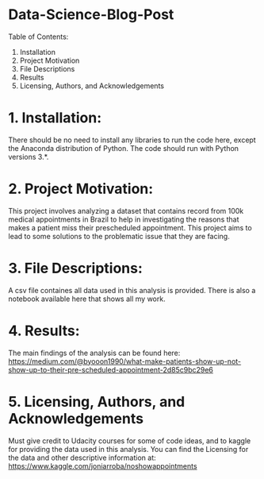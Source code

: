 # Data-Science-Blog-Post

Table of Contents:

1. Installation
2. Project Motivation
3. File Descriptions
4. Results
5. Licensing, Authors, and Acknowledgements

# 1. Installation:

There should be no need to install any libraries to run the code here, except the Anaconda distribution of Python. The code should run with Python versions 3.*.

# 2. Project Motivation:

This project involves analyzing a dataset that contains record from 100k medical appointments in Brazil to help in investigating the reasons that makes a patient miss their prescheduled appointment. This project aims to lead to some solutions to the problematic issue that they are facing.

# 3. File Descriptions:

A csv file containes all data used in this analysis is provided.
There is also a notebook available here that shows all my work.

# 4. Results:

The main findings of the analysis can be found here:
https://medium.com/@byooon1990/what-make-patients-show-up-not-show-up-to-their-pre-scheduled-appointment-2d85c9bc29e6

# 5. Licensing, Authors, and Acknowledgements

Must give credit to Udacity courses for some of code ideas, and to kaggle for providing the data used in this analysis. You can find the Licensing for the data and other descriptive information at: https://www.kaggle.com/joniarroba/noshowappointments
